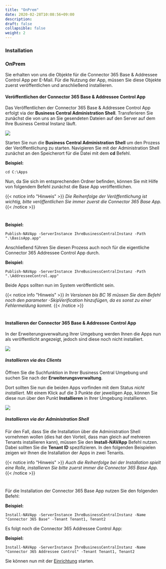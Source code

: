 ```yaml
---
title: "OnPrem"
date: 2020-02-28T10:08:56+09:00
description: 
draft: false
collapsible: false
weight: 2
---
```

### Installation

### OnPrem
Sie erhalten von uns die Objekte für die Connector 365 Base & Addressee Control App per E-Mail. Für die Nutzung der App, müssen Sie diese Objekte zuerst veröffentlichen und anschließend installieren.

#### Veröffentlichen der Connector 365 Base & Addressee Control App
Das Veröffentlichen der Connector 365 Base & Addressee Control App erfolgt via der **Business Central Administration Shell**. Transferieren Sie zunächst die von uns an Sie gesendeten Dateien auf den Server auf dem Ihre Business Central Instanz läuft.

![](images/apps/adminshell.PNG)

Starten Sie nun die **Business Central Administration Shell** um den Prozess der Veröffentlichung zu starten. Navigieren Sie mit der Administration Shell zunächst an den Speicherort für die Datei mit dem **cd** Befehl.

**Beispiel:**

```cd C:\Apps```

Nun, da Sie sich im entsprechenden Ordner befinden, können Sie mit Hilfe von folgendem Befehl zunächst die Base App veröffentlichen.

{{< notice info "Hinweis" >}}
 _Die Reihenfolge der Veröffentlichung ist wichtig, bitte veröffentlichen Sie immer zuerst die Connector 365 Base App._
{{< /notice >}}
#

**Beispiel:**

```Publish-NAVApp -ServerInstance IhreBusinessCentralInstanz -Path ".\BasisApp.app"```

Anschließend führen Sie diesen Prozess auch noch für die eigentliche Connector 365 Addressee Control App durch.

**Beispiel:**

```Publish-NAVApp -ServerInstance IhreBusinessCentralInstanz -Path ".\AddresseeControl.app"```

Beide Apps sollten nun im System veröffentlicht sein.

{{< notice info "Hinweis" >}}
 _In Versionen bis BC 16 müssen Sie dem Befehl noch den parameter -SkipVerification hinzufügen, da es sonst zu einer Fehlermeldung kommt._
{{< /notice >}}
#

#### Installieren der Connector 365 Base & Addressee Control App

In der Erweiterungsverwaltung Ihrer Umgebung werden Ihnen die Apps nun als veröffentlicht angezeigt, jedoch sind diese noch nicht installiert.

![](images/apps/ctipublishde.PNG)

##### Installieren via des Clients
Öffnen Sie die Suchfunktion in Ihrer Business Central Umgebung und suchen Sie nach der **Erweiterungsverwaltung**.

Dort sollten Sie nun die beiden Apps vorfinden mit dem Status <i>nicht installiert</i>. Mit einem Klick auf die 3 Punkte der jeweiligen App, können Sie diese nun über den Punkt **Installieren** in Ihrer Umgebung installieren.

![](images/apps/appinstallde.PNG)

##### Installieren via der Administration Shell
Für den Fall, dass Sie die Installation über die Administration Shell vornehmen wollen (dies hat den Vorteil, dass man gleich auf mehreren Tenants installieren kann), müssen Sie den **Install-NAVApp** Befehl nutzen. Dabei sollten Sie die **Tenant ID** spezifizieren. 
In den folgenden Beispielen zeigen wir Ihnen die Installation der Apps in zwei Tenants.

{{< notice info "Hinweis" >}}
 _Auch die Reihenfolge bei der Installation spielt eine Rolle, installieren Sie bitte zuerst immer die Connector 365 Base App._
{{< /notice >}}
#

Für die Installation der Connector 365 Base App nutzen Sie den folgenden Befehl:

**Beispiel:**

```Install-NAVApp -ServerInstance IhreBusinessCentralInstanz -Name "Connector 365 Base" -Tenant Tenant1, Tenant2```

Es folgt noch die Connector 365 Addressee Control App:

**Beispiel:**

```Install-NAVApp -ServerInstance IhreBusinessCentralInstanz -Name "Connector 365 Addressee Control" -Tenant Tenant1, Tenant2```

Sie können nun mit der [Einrichtung](/de-de/apps/addressee-control/first-steps/setup/) starten.



